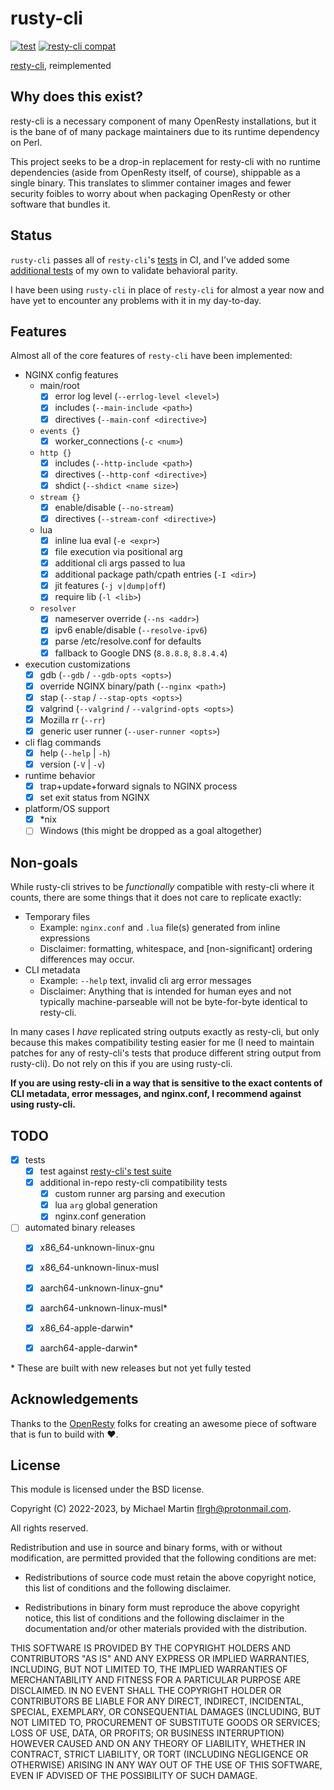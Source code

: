 # rusty-cli

[![test](https://github.com/flrgh/rusty-cli/actions/workflows/test.yml/badge.svg)](https://github.com/flrgh/rusty-cli/actions/workflows/test.yml)
[![resty-cli compat](https://github.com/flrgh/rusty-cli/actions/workflows/test-compat.yml/badge.svg)](https://github.com/flrgh/rusty-cli/actions/workflows/test-compat.yml)

[resty-cli](https://github.com/openresty/resty-cli), reimplemented

## Why does this exist?

resty-cli is a necessary component of many OpenResty installations, but it is
the bane of of many package maintainers due to its runtime dependency on Perl.

This project seeks to be a drop-in replacement for resty-cli with no runtime
dependencies (aside from OpenResty itself, of course), shippable as a single
binary. This translates to slimmer container images and fewer security foibles
to worry about when packaging OpenResty or other software that bundles it.

## Status

`rusty-cli` passes all of `resty-cli`'s
[tests](https://github.com/openresty/resty-cli/tree/3022948ef3d670b915bcf7027bcdd917591b96e4/t)
in CI, and I've added some [additional tests](https://github.com/flrgh/rusty-cli/blob/fdbcda180830534dcc2a32c4f6901a927e6bf8f0/.github/workflows/test-compat.yml#L169-L176)
of my own to validate behavioral parity.

I have been using `rusty-cli` in place of `resty-cli` for almost a year now and
have yet to encounter any problems with it in my day-to-day.

## Features

Almost all of the core features of `resty-cli` have been implemented:

- NGINX config features
    - main/root
        - [x] error log level (`--errlog-level <level>`)
        - [x] includes (`--main-include <path>`)
        - [x] directives (`--main-conf <directive>`)
    - `events {}`
        - [x] worker_connections (`-c <num>`)
    - `http {}`
        - [x] includes (`--http-include <path>`)
        - [x] directives (`--http-conf <directive>`)
        - [x] shdict (`--shdict <name size>`)
    - `stream {}`
        - [x] enable/disable (`--no-stream`)
        - [x] directives (`--stream-conf <directive>`)
    - lua
        - [x] inline lua eval (`-e <expr>`)
        - [x] file execution via positional arg
        - [x] additional cli args passed to lua
        - [x] additional package path/cpath entries (`-I <dir>`)
        - [x] jit features (`-j v|dump|off`)
        - [x] require lib (`-l <lib>`)
    - `resolver`
        - [x] nameserver override (`--ns <addr>`)
        - [x] ipv6 enable/disable (`--resolve-ipv6`)
        - [x] parse /etc/resolve.conf for defaults
        - [x] fallback to Google DNS (`8.8.8.8`, `8.8.4.4`)
- execution customizations
    - [x] gdb (`--gdb` / `--gdb-opts <opts>`)
    - [x] override NGINX binary/path (`--nginx <path>`)
    - [x] stap (`--stap` / `--stap-opts <opts>`)
    - [x] valgrind (`--valgrind` / `--valgrind-opts <opts>`)
    - [x] Mozilla rr (`--rr`)
    - [x] generic user runner (`--user-runner <opts>`)
- cli flag commands
    - [x] help (`--help` | `-h`)
    - [x] version (`-V` | `-v`)
- runtime behavior
    - [x] trap+update+forward signals to NGINX process
    - [x] set exit status from NGINX
- platform/OS support
    - [x] *nix
    - [ ] Windows (this might be dropped as a goal altogether)

## Non-goals

While rusty-cli strives to be _functionally_ compatible with resty-cli where it
counts, there are some things that it does not care to replicate exactly:

* Temporary files
    * Example: `nginx.conf` and `.lua` file(s) generated from inline expressions
    * Disclaimer: formatting, whitespace, and [non-significant] ordering
      differences may occur.
* CLI metadata
    * Example: `--help` text, invalid cli arg error messages
    * Disclaimer: Anything that is intended for human eyes and not typically
      machine-parseable will not be byte-for-byte identical to resty-cli.

In many cases I _have_ replicated string outputs exactly as resty-cli, but only
because this makes compatibility testing easier for me (I need to maintain
patches for any of resty-cli's tests that produce different string output from
rusty-cli). Do not rely on this if you are using rusty-cli.

**If you are using resty-cli in a way that is sensitive to the exact contents of
CLI metadata, error messages, and nginx.conf, I recommend against using rusty-cli.**

## TODO

- [x] tests
    - [x] test against [resty-cli's test suite](https://github.com/openresty/resty-cli/tree/master/t)
    - [x] additional in-repo resty-cli compatibility tests
        - [x] custom runner arg parsing and execution
        - [x] lua `arg` global generation
        - [x] nginx.conf generation
- [ ] automated binary releases
    - [x] x86_64-unknown-linux-gnu
    - [x] x86_64-unknown-linux-musl
    - [x] aarch64-unknown-linux-gnu*
    - [x] aarch64-unknown-linux-musl*
    - [x] x86_64-apple-darwin*
    - [x] aarch64-apple-darwin*


\* These are built with new releases but not yet fully tested

## Acknowledgements

Thanks to the [OpenResty](https://openresty.org/) folks for creating an awesome
piece of software that is fun to build with ❤️.

## License

This module is licensed under the BSD license.

Copyright (C) 2022-2023, by Michael Martin <flrgh@protonmail.com>.

All rights reserved.

Redistribution and use in source and binary forms, with or without modification, are permitted provided that the following conditions are met:

* Redistributions of source code must retain the above copyright notice, this list of conditions and the following disclaimer.

* Redistributions in binary form must reproduce the above copyright notice, this list of conditions and the following disclaimer in the documentation and/or other materials provided with the distribution.

THIS SOFTWARE IS PROVIDED BY THE COPYRIGHT HOLDERS AND CONTRIBUTORS "AS IS" AND ANY EXPRESS OR IMPLIED WARRANTIES, INCLUDING, BUT NOT LIMITED TO, THE IMPLIED WARRANTIES OF MERCHANTABILITY AND FITNESS FOR A PARTICULAR PURPOSE ARE DISCLAIMED. IN NO EVENT SHALL THE COPYRIGHT HOLDER OR CONTRIBUTORS BE LIABLE FOR ANY DIRECT, INDIRECT, INCIDENTAL, SPECIAL, EXEMPLARY, OR CONSEQUENTIAL DAMAGES (INCLUDING, BUT NOT LIMITED TO, PROCUREMENT OF SUBSTITUTE GOODS OR SERVICES; LOSS OF USE, DATA, OR PROFITS; OR BUSINESS INTERRUPTION) HOWEVER CAUSED AND ON ANY THEORY OF LIABILITY, WHETHER IN CONTRACT, STRICT LIABILITY, OR TORT (INCLUDING NEGLIGENCE OR OTHERWISE) ARISING IN ANY WAY OUT OF THE USE OF THIS SOFTWARE, EVEN IF ADVISED OF THE POSSIBILITY OF SUCH DAMAGE.
